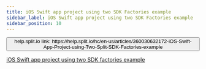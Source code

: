 ```yaml
---
title: iOS Swift app project using two SDK Factories example
sidebar_label: iOS Swift app project using two SDK Factories example
sidebar_position: 10
---
```


<p>
  <button style={{borderRadius:'8px', border:'1px', fontFamily:'Courier New', fontWeight:'800', textAlign:'left'}}> help.split.io link: https://help.split.io/hc/en-us/articles/360030632172-iOS-Swift-App-Project-using-Two-Split-SDK-Factories-example </button>
</p>

[iOS Swift app project using two SDK factories example](https://github.com/Split-Community/Split-SDKs-Examples/tree/main/iOS-two-factories-SDK)